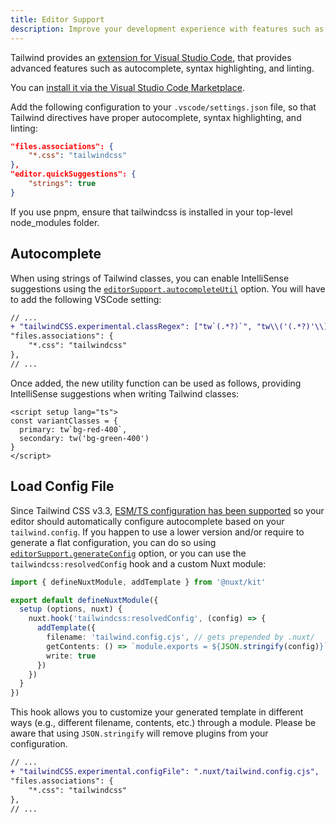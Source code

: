 ```yaml
---
title: Editor Support
description: Improve your development experience with features such as autocomplete, syntax highlighting, and linting.
---
```


Tailwind provides an [extension for Visual Studio Code](https://github.com/tailwindlabs/tailwindcss-intellisense), that provides advanced features such as autocomplete, syntax highlighting, and linting.

You can [install it via the Visual Studio Code Marketplace](https://marketplace.visualstudio.com/items?itemName=bradlc.vscode-tailwindcss).

Add the following configuration to your `.vscode/settings.json` file, so that Tailwind directives have proper autocomplete, syntax highlighting, and linting:

```json [.vscode/settings.json]
"files.associations": {
    "*.css": "tailwindcss"
},
"editor.quickSuggestions": {
    "strings": true
}
```

If you use pnpm, ensure that tailwindcss is installed in your top-level node_modules folder.

## Autocomplete

When using strings of Tailwind classes, you can enable IntelliSense suggestions using the [`editorSupport.autocompleteUtil`](/getting-started/configuration#editorsupport) option. You will have to add the following VSCode setting:

```diff [.vscode/settings.json]
// ...
+ "tailwindCSS.experimental.classRegex": ["tw`(.*?)`", "tw\\('(.*?)'\\)"],
"files.associations": {
    "*.css": "tailwindcss"
},
// ...
```

Once added, the new utility function can be used as follows, providing IntelliSense suggestions when writing Tailwind classes:

```vue [index.vue]
<script setup lang="ts">
const variantClasses = {
  primary: tw`bg-red-400`,
  secondary: tw('bg-green-400')
}
</script>
```

## Load Config File

Since Tailwind CSS v3.3, [ESM/TS configuration has been supported](https://tailwindcss.com/blog/tailwindcss-v3-3#esm-and-type-script-support) so your editor should automatically configure autocomplete based on your `tailwind.config`. If you happen to use a lower version and/or require to generate a flat configuration, you can do so using [`editorSupport.generateConfig`](/getting-started/configuration#editorsupport) option, or you can use the `tailwindcss:resolvedConfig` hook and a custom Nuxt module:

```ts [modules/tw-cjs-config.ts]
import { defineNuxtModule, addTemplate } from '@nuxt/kit'

export default defineNuxtModule({
  setup (options, nuxt) {
    nuxt.hook('tailwindcss:resolvedConfig', (config) => {
      addTemplate({
        filename: 'tailwind.config.cjs', // gets prepended by .nuxt/
        getContents: () => `module.exports = ${JSON.stringify(config)}`,
        write: true
      })
    })
  }
})
```

This hook allows you to customize your generated template in different ways (e.g., different filename, contents, etc.) through a module. Please be aware that using `JSON.stringify` will remove plugins from your configuration.

```diff [.vscode/settings.json]
// ...
+ "tailwindCSS.experimental.configFile": ".nuxt/tailwind.config.cjs",
"files.associations": {
    "*.css": "tailwindcss"
},
// ...
```
